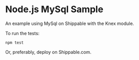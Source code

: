 Node.js MySql Sample
=================

An example using MySql on Shippable with the Knex module.

To run the tests:

`npm test`

Or, preferably, deploy on Shippable.com.
